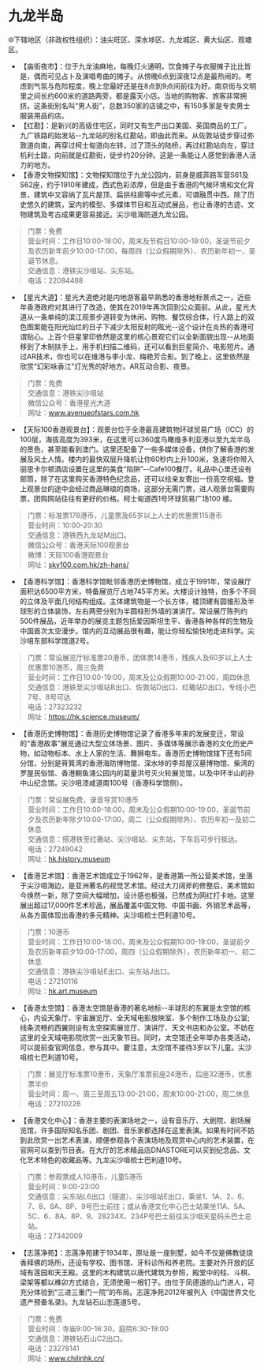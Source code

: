 # 九龙半岛  
🌐下辖地区（非政权性组织）：油尖旺区、深水埗区、九龙城区、黄大仙区、观塘区。  

* 【庙街夜市】：位于九龙油麻地，每晚灯火通明，饮食摊子与衣服摊子比比皆是，偶而可见占卜及演唱粤曲的摊子。从傍晚6点到深夜12点是最热闹的。考虑到气氛与危险程度，晚上您最好还是在8点到9点间前往为好。南京街与文明里之间长约600米的道路两旁，都是露天小店。当地的购物客、旅客非常拥挤。这条街别名叫“男人街”，总数350家的店铺之中，有150多家是专卖男士服装用品的店。  
* 【红勘】：是新兴的高级住宅区，同时又有生产出口美国、英国商品的工厂。九广铁路的始发站--九龙站的别名红勘站，即由此而来。从佐敦站徒步穿过弥敦道向南，再穿过柯士甸道向左转，过了顶头的陆桥，再过红勘站向左，穿过机利士路，向前就是红勘街，徒步约20分钟。这是一条能让人感觉到香港人活力的地方。  
* 【香港文物探知馆】：文物探知馆位于九龙公园内，前身是威菲路军营S61及S62座，约于1910年建成，西式色彩浓厚，但是由于香港的气候环境和文化背景，建筑中又容纳了瓦片屋顶、扁拱柱廊等中式元素，可谓融贯中西。除了历史悠久的建筑，室内的模型、多媒体节目和互动式展品，也让香港的古迹、文物建筑及考古成果更容易接近。尖沙咀海防道九龙公园。  
> 门票：免费   
> 营业时间：工作日10:00-18:00，周末及节假日10:00-19:00，圣诞节前夕及农历新年前夕10:00-17:00，每周四（公众假期除外）、农历新年初一、圣诞节休息。  
> 交通信息：港铁尖沙咀站、尖东站。   
> 电话：22084488    
* 【星光大道】：星光大道绝对是内地游客最早熟悉的香港地标景点之一，近些年香港政府对其进行了改造，使其在2019年再次回到公众面前。从此，星光大道从一条单纯的滨江观景步道转变为休闲、购物、餐饮综合体，行人路上的双色图案能在阳光灿烂的日子下减少太阳反射的眩光--这个设计在炎热的香港可谓贴心。上百个巨星掌印依然是这里的核心景观它们以全新面貌出现--从地面移到了木制扶手上，用手机扫描二维码，还可以看到巨星简介、电影短片。通过AR技术，你也可以在维港与李小龙、梅艳芳合影。到了晚上，这里依然是欣赏“幻彩咏香江”灯光秀的好地方。AR互动合影、夜景。    
> 门票：免费  
> 交通信息：港铁尖沙咀站   
> 微信公众号：香港星光大道    
> 网址：<a href="http://www.avenueofstars.com.hk" target="_blank">www.avenueofstars.com.hk</a>    
* 【天际100香港观景台】：观景台位于全港最高建筑物环球贸易广场（ICC）的100层，海拔高度为393米，在这里可以360度鸟瞰维多利亚港以至九龙半岛的景色，甚至能看到澳门。这里还配备了一些多媒体设备，供你了解香港的发展及风土人情。楼内的最快双层升降机让你60秒内上升100米，急速将你带入丽思卡尔顿酒店设置在这里的美食“陷阱”--Cafe100餐厅。礼品中心里还设有邮筒，除了在这里购买香港特色纪念品，还可以给亲友寄出一份高空祝福。登上观景台的途中会经过商品琳琅的商场，这部分无需门票，进人观景台需要购票，团购网站往往有更好的价格。柯士甸道西1号环球贸易广场100
楼。    
> 门票：标准票178港币，儿童票及65岁以上人士的优惠票115港币  
> 营业时间：10:00-20:30   
> 交通信息：港铁西九龙站M出口。   
> 微信公众号：香港天际100观景台  
> 微博：天际100香港观景台  
> 网址：<a href="http://sky100.com.hk" target="_blank">sky100.com.hk/zh-hans/</a>      
* 【香港科学馆】：香港科学馆毗邻香港历史博物馆，成立于1991年，常设展厅面积达6500平方米，特备展览厅占地745平方米。大楼设计独特，由多个不同的立体及平面几何结构组成。主体建筑物是一个长方体，楼顶建有圆锥形及半球形的立体装饰，左右两旁分别为半圆柱形外墙的演讲厅。常设展厅陈列约500件展品，近年举办的展览主题包括爱因斯坦生平、香港各种各样的生物及中国首次太空漫步。馆内的互动展品很有趣，能让你轻松愉快地走进科学。尖沙咀东部科学馆道2号。    
> 门票：常设展览厅标准票20港币，团体票14港币，残疾人及60岁以上人士优惠票10港币，周三免费  
> 营业时间：工作日10:00-19:00，周末及公众假期10:00-21:00，周四休息  
> 交通信息：港铁至尖沙咀站B出口、佐敦站D出口、红磡站D出口，专线小巴7号、8号可达  
> 电话：27323232  
> 网址：<a href="http://hk.science.museum" target="_blank">https://hk.science.museum/</a>    
* 【香港历史博物馆】：香港历史博物馆记录了香港多年来的发展变迁，常设的“香港故事”展览通过大型立体场景、图片、多媒体等展示香港的文化历史产物，如动物标本、水上人家的生活、舞狮电车。香港历史博物馆辖下还有5间分馆，分别是筲箕湾的香港海防博物馆、深水埗的李郑屋汉墓博物馆、柴湾的罗屋民俗馆、香港鲗鱼涌公园内的葛量洪号灭火轮展览馆，以及中环半山的孙中山纪念馆。尖沙咀漆咸道南100号（香港科学馆侧）。   
> 门票：常设展免费，录音导赏10港币  
> 营业时间：工作日10:00-18:00，周末及公众假期10:00-19:00，圣诞节前夕及农历新年除夕10:00-17:00，周二（公众假期除外）、农历年初一及初二休息  
> 交通信息：搭港铁至红磡站、尖沙咀站、尖东站，下车后可步行抵达。  
> 电话：27249042  
> 网址：<a href="http://hk.history.museum" target="_blank">hk.history.museum</a>    
* 【香港艺术馆】：香港艺术馆成立于1962年，是香港第一所公营美术馆，坐落于尖沙咀海边，是亚洲著名的视觉艺术馆。经过大刀阔斧的修整后，美术馆如今焕然一新，除了空间大幅增加，设计感也极强，已然成为网红打卡地。这里展出超过17,000件艺术珍品，展品覆盖中国文物、中国书画、外销艺术品等，从各方面体现出香港的多元精神。尖沙咀梳士巴利道10号。    
> 门票：10港币  
> 营业时间：工作日10:00-18:00，周末及公众假期10:00-19:00，圣诞前夕及农历新年前夕10:00-17:00，周四（公众假期除外），农历新年初一、初二休息   
> 交通信息：港铁尖沙咀站E出口、尖东站J出口。  
> 电话：27210116  
> 网址：<a href="http://hk.art.museum" target="_blank">hk.art.museum</a>    
* 【香港太空馆】：香港太空馆是香港的著名地标--半球形的东翼是太空馆的核心，内设天象厅、宇宙展览厅、全天域电影放映室、多个制作工场及办公室;线条流畅的西翼则设有太空探索展览厅、演讲厅、天文书店和办公室。不妨在这里的全天域电影院欣赏一出天象节目。同时，太空馆还全年举办各类活动，可以提前查官网信息，参与其中。要注意，太空馆不接待3岁以下儿童。尖沙咀梳七巴利道10号。    
> 门票：展览厅标准票10港币，天象厅准票前座24港币，后座32港币，优惠票半价  
> 营业时间：周一、周三至周五13:00-21:00，周末10:00-21:00，周二休息   
> 电话：27210226    
* 【香港文化中心】：香港主要的表演场地之一，设有音乐厅、大剧院、剧场展览馆，许多国际知名乐团、剧团、音乐家都选择在这里表演。如果有时间不妨到此欣赏一出艺术表演，顺便参观各个表演场地及观赏中心内的艺术装置，在官网可以查到节目表。在大厅的艺术精品店DNASTORE可以买到纪念品、文化艺术特色的收藏品等。九龙尖沙咀梳士巴利道10号。    
> 门票：参观票成人10港币，儿童5港币  
> 营业时间：9:00-23:00  
> 交通信息：尖东站L6出口（隧道）、尖沙咀站E出口，乘坐1、1A、2、6、7、8、8A、8P、9号巴士前往；或从香港文化中心巴士站乘坐11A、5A、5C、6、8A、8P、9、28234X、234P号巴士前往尖沙咀天星码头巴士总站。  
> 电话：27342009    
* 【志莲净苑】：志莲净苑建于1934年，原址是一座别墅，如今不仅是佛教徒烧香拜佛的场所，还设有学校、图书馆、牙科诊所和养老院。主要对外开放的区域有莲园和天王殿。这里的木构建筑以唐代建筑为参照，殿堂中的柱、斗棋、梁架等都以榫卯方式结合，无须使用一根钉子。由位于凤德道的山门进人，可充分体验到“三进三重门一院”的布局。志莲净苑2012年被列入《中国世界文化遗产预备名录》。九龙钻石山志莲道5号。    
> 门票：免费  
> 营业时间：寺庙9:00-16:30，庭院6:30-19:00  
> 交通信息：港铁钻石山C2出口。  
> 电话：23278141  
> 网址：<a href="http://www.chilinhk.cn" target="_blank">www.chilinhk.cn/</a> 

